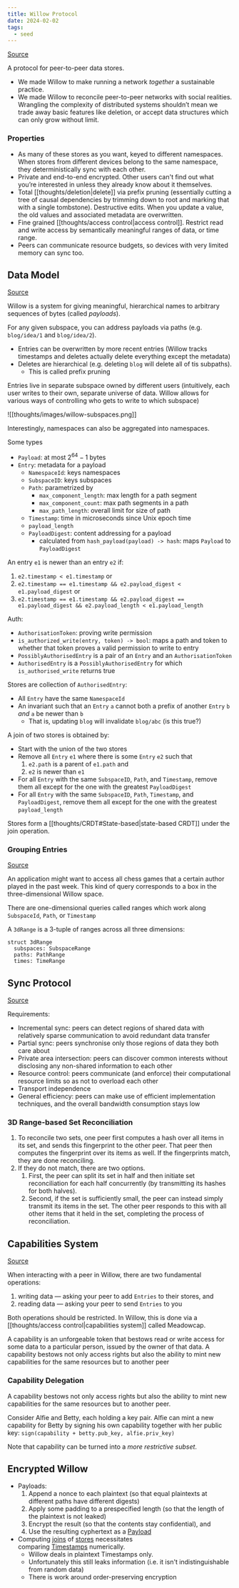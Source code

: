 ```yaml
---
title: Willow Protocol
date: 2024-02-02
tags:
  - seed
---
```

[Source](https://willowprotocol.org/)

A protocol for peer-to-peer data stores.

- We made Willow to make running a network _together_ a sustainable practice.
- We made Willow to reconcile peer-to-peer networks with social realities. Wrangling the complexity of distributed systems shouldn’t mean we trade away basic features like deletion, or accept data structures which can only grow without limit.

### Properties
- As many of these stores as you want, keyed to different namespaces. When stores from different devices belong to the same namespace, they deterministically sync with each other.
- Private and end-to-end encrypted. Other users can't find out what you’re interested in unless they already know about it themselves.
- Total [[thoughts/deletion|delete]] via prefix pruning (essentially cutting a tree of causal dependencies by trimming down to root and marking that with a single tombstone). Destructive edits. When you update a value, the old values and associated metadata are overwritten.
- Fine grained [[thoughts/access control|access control]]. Restrict read and write access by semantically meaningful ranges of data, or time range.
- Peers can communicate resource budgets, so devices with very limited memory can sync too.

## Data Model
[Source](https://willowprotocol.org/specs/data-model/index.html#data_model)

Willow is a system for giving meaningful, hierarchical names to arbitrary sequences of bytes (called _payloads_).

For any given subspace, you can address payloads via paths (e.g. `blog/idea/1` and `blog/idea/2`).
- Entries can be overwritten by more recent entries (Willow tracks timestamps and deletes actually delete everything except the metadata)
- Deletes are hierarchical (e.g. deleting `blog` will delete all of tis subpaths).
	- This is called prefix pruning

Entries live in separate subspace owned by different users (intuitively, each user writes to their own, separate universe of data. Willow allows for various ways of controlling who gets to write to which subspace)

![[thoughts/images/willow-subspaces.png]]

Interestingly, namespaces can also be aggregated into namespaces.

Some types
- `Payload`: at most $2^{64}-1$ bytes
- `Entry`: metadata for a payload
	- `NamespaceId`: keys namespaces
	- `SubspaceID`: keys subspaces
	- `Path`: parametrized by
		- `max_component_length`: max length for a path segment
		- `max_component_count`: max path segments in a path
		- `max_path_length`: overall limit for size of path
	- `Timestamp`: time in microseconds since Unix epoch time
	- `payload_length`
	- `PayloadDigest`: content addressing for a payload
		- calculated from `hash_payload(payload) -> hash`: maps `Payload` to `PayloadDigest`

An entry `e1` is newer than an entry `e2` if:
1. `e2.timestamp < e1.timestamp` or
2. `e2.timestamp == e1.timestamp && e2.payload_digest < e1.payload_digest` or
3. `e2.timestamp == e1.timestamp && e2.payload_digest == e1.payload_digest && e2.payload_length < e1.payload_length`

Auth:
- `AuthorisationToken`: proving write permission
- `is_authorized_write(entry, token) -> bool`: maps a path and token to whether that token proves a valid permission to write to entry
- `PossiblyAuthorisedEntry` is a pair of an `Entry` and an `AuthorisationToken`
- `AuthorisedEntry` is a `PossiblyAuthorisedEntry` for which `is_authorised_write` returns true

Stores are collection of `AuthorisedEntry`:
- All `Entry` have the same `NamespaceId`
- An invariant such that an `Entry` `a` cannot both a prefix of another `Entry` `b` _and_ `a` be newer than `b`
	- That is, updating `blog` will invalidate `blog/abc` (is this true?)

A join of two stores is obtained by:
- Start with the union of the two stores
- Remove all `Entry` `e1` where there is some `Entry` `e2` such that
	1. `e2.path` is a parent of  `e1.path` and
	2. `e2` is newer than `e1`
- For all `Entry` with the same `SubspaceID`, `Path`, and `Timestamp`, remove them all except for the one with the greatest `PayloadDigest`
- For all `Entry` with the same `SubspaceID`, `Path`, `Timestamp`, and `PayloadDigest`, remove them all except for the one with the greatest `payload_length`

Stores form a [[thoughts/CRDT#State-based|state-based CRDT]] under the join operation.

### Grouping Entries
[Source](https://willowprotocol.org/specs/grouping-entries/index.html#grouping_entries)

An application might want to access all chess games that a certain author played in the past week. This kind of query corresponds to a box in the three-dimensional Willow space.

There are one-dimensional queries called ranges which work along `SubspaceId`, `Path`, or `Timestamp`

A `3dRange` is a 3-tuple of ranges across all three dimensions:

```
struct 3dRange
  subspaces: SubspaceRange
  paths: PathRange
  times: TimeRange
```

## Sync Protocol
[Source](https://willowprotocol.org/specs/sync/index.html#sync)

Requirements:
- Incremental sync: peers can detect regions of shared data with relatively sparse communication to avoid redundant data transfer
- Partial sync: peers synchronise only those regions of data they both care about
- Private area intersection: peers can discover common interests without disclosing any non-shared information to each other
- Resource control: peers communicate (and enforce) their computational resource limits so as not to overload each other
- Transport independence
- General efficiency: peers can make use of efficient implementation techniques, and the overall bandwidth consumption stays low

### 3D Range-based Set Reconciliation

1. To reconcile two sets, one peer first computes a hash over all items in its set, and sends this fingerprint to the other peer. That peer then computes the fingerprint over its items as well. If the fingerprints match, they are done reconciling.
2. If they do not match, there are two options.
	1. First, the peer can split its set in half and then initiate set reconciliation for each half concurrently (by transmitting its hashes for both halves).
	2. Second, if the set is sufficiently small, the peer can instead simply transmit its items in the set. The other peer responds to this with all other items that it held in the set, completing the process of reconciliation.

## Capabilities System
[Source](https://willowprotocol.org/specs/meadowcap/index.html#meadowcap)

When interacting with a peer in Willow, there are two fundamental operations:
1. writing data — asking your peer to add `Entries` to their stores, and
2. reading data — asking your peer to send `Entries` to you

Both operations should be restricted. In Willow, this is done via a [[thoughts/access control|capabilities system]] called Meadowcap.

A capability is an unforgeable token that bestows read or write access for some data to a particular person, issued by the owner of that data. A capability bestows not only access rights but also the ability to mint new capabilities for the same resources but to another peer

### Capability Delegation

A capability bestows not only access rights but also the ability to mint new capabilities for the same resources but to another peer.

Consider Alfie and Betty, each holding a key pair. Alfie can mint a new capability for Betty by signing his own capability together with her public key: `sign(capability + betty.pub_key, alfie.priv_key)`

Note that capability can be turned into a *more restrictive subset*.

## Encrypted Willow

- Payloads:
	1. Append a nonce to each plaintext (so that equal plaintexts at different paths have different digests)
	2. Apply some padding to a prespecified length (so that the length of the plaintext is not leaked)
	3. Encrypt the result (so that the contents stay confidential), and
	4. Use the resulting cyphertext as a [Payload](https://willowprotocol.org/specs/data-model/index.html#Payload)
- Computing [joins](https://willowprotocol.org/specs/data-model/index.html#store_join) of [stores](https://willowprotocol.org/specs/data-model/index.html#store) necessitates comparing [Timestamps](https://willowprotocol.org/specs/data-model/index.html#Timestamp) numerically.
	- Willow deals in plaintext Timestamps only.
	- Unfortunately this still leaks information (i.e. it isn't indistinguishable from random data)
	- There is work around order-preserving encryption